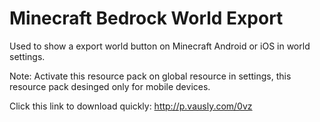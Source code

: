 # Minecraft Bedrock World Export
Used to show a export world button on Minecraft Android or iOS in world settings. 

Note: Activate this resource pack on global resource in settings, this resource pack desinged only for mobile devices.

Click this link to download quickly: http://p.vausly.com/0vz


